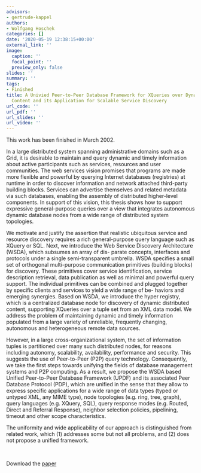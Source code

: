 ```yaml
---
advisors:
- gertrude-kappel
authors:
- Wolfgang Hoschek
categories: []
date: '2020-05-19 12:38:15+00:00'
external_link: ''
image:
  caption: ''
  focal_point: ''
  preview_only: false
slides: ''
summary: ''
tags:
- Finished
title: A Univied Peer-to-Peer Database Framework for XQueries over Dynamic Distributed
  Content and its Application for Scalable Service Discovery
url_code: ''
url_pdf: ''
url_slides: ''
url_video: ''
---
```


This work has been finished in March 2002.

In a large distributed system spanning administrative domains such as a Grid, it is desirable to maintain and query dynamic and timely information about active participants such as services, resources and user communities. The web services vision promises that programs are made more flexible and powerful by querying Internet databases (registries) at runtime in order to discover information and network attached third-party building blocks. Services can advertise themselves and related metadata via such databases, enabling the assembly of distributed higher-level components. In support of this vision, this thesis shows how to support expressive general-purpose queries over a view that integrates autonomous dynamic database nodes from a wide range of distributed system topologies.

We motivate and justify the assertion that realistic ubiquitous service and resource discovery requires a rich general-purpose query language such as XQuery or SQL. Next, we introduce the Web Service Discovery Architecture (WSDA), which subsumes an array of dis- parate concepts, interfaces and protocols under a single semi-transparent umbrella. WSDA specifies a small set of orthogonal multi-purpose communication primitives (building blocks) for discovery. These primitives cover service identification, service description retrieval, data publication as well as minimal and powerful query support. The individual primitives can be combined and plugged together by specific clients and services to yield a wide range of be- haviors and emerging synergies. Based on WSDA, we introduce the hyper registry, which is a centralized database node for discovery of dynamic distributed content, supporting XQueries over a tuple set from an XML data model. We address the problem of maintaining dynamic and timely information populated from a large variety of unreliable, frequently changing, autonomous and heterogeneous remote data sources.

However, in a large cross-organizational system, the set of information tuples is partitioned over many such distributed nodes, for reasons including autonomy, scalability, availability, performance and security. This suggests the use of Peer-to-Peer (P2P) query technology. Consequently, we take the first steps towards unifying the fields of database management systems and P2P computing. As a result, we propose the WSDA based Unified Peer-to-Peer Database Framework (UPDF) and its associated Peer Database Protocol (PDP), which are unified in the sense that they allow to express specific applications for a wide range of data types (typed or untyped XML, any MIME type), node topologies (e.g. ring, tree, graph), query languages (e.g. XQuery, SQL), query response modes (e.g. Routed, Direct and Referral Response), neighbor selection policies, pipelining, timeout and other scope characteristics.

The uniformity and wide applicability of our approach is distinguished from related work, which (1) addresses some but not all problems, and (2) does not propose a unified framework.

&nbsp;

 Download the [paper](https://www.big.tuwien.ac.at/app/uploads/2016/10/Hoschek_W.pdf)
